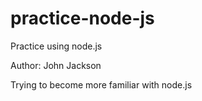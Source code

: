 # practice-node-js
Practice using node.js

Author: John Jackson

Trying to become more familiar with node.js
